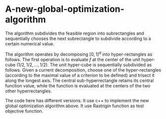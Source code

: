 # A-new-global-optimization-algorithm

The algorithm subdivides the feasible region into subrectangles and sequentially chooses the next subrectangle to subdivide according to a certain numerical value.

The algorithm operates by decomposing $[0,1]^d$ into hyper-rectangles as follows. The first operation is to evaluate $f$ at the center of the unit hyper-cube $(1/2,1/2,\ldots ,1/2)$. The unit hyper-cube is sequentially subdivided as follows.
Given a current decomposition, choose one of the hyper-rectangles (according to the maximal value of a criterion to be defined) and trisect it along the longest axis.
The central sub-hyperrectangle retains its central function value, while the function is evaluated at the centers of the two other hyperrectangles.

The code here has different versions. It use c++ to implement the new global optimization algorithm above. It use Rastrigin function as test objective function.
